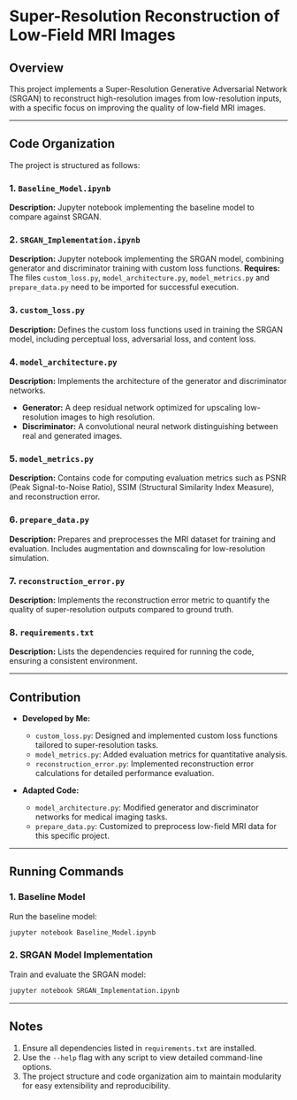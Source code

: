 # Super-Resolution Reconstruction of Low-Field MRI Images

## Overview
This project implements a Super-Resolution Generative Adversarial Network (SRGAN) to reconstruct high-resolution images from low-resolution inputs, with a specific focus on improving the quality of low-field MRI images.

---

## Code Organization
The project is structured as follows:

### **1. `Baseline_Model.ipynb`**
**Description:** Jupyter notebook implementing the baseline model to compare against SRGAN.

### **2. `SRGAN_Implementation.ipynb`**
**Description:** Jupyter notebook implementing the SRGAN model, combining generator and discriminator training with custom loss functions.
**Requires:** The files `custom_loss.py`, `model_architecture.py`, `model_metrics.py` and `prepare_data.py` need to be imported for successful execution. 

### **3. `custom_loss.py`**
**Description:** Defines the custom loss functions used in training the SRGAN model, including perceptual loss, adversarial loss, and content loss.

### **4. `model_architecture.py`**
**Description:** Implements the architecture of the generator and discriminator networks.
- **Generator:** A deep residual network optimized for upscaling low-resolution images to high resolution.
- **Discriminator:** A convolutional neural network distinguishing between real and generated images.

### **5. `model_metrics.py`**
**Description:** Contains code for computing evaluation metrics such as PSNR (Peak Signal-to-Noise Ratio), SSIM (Structural Similarity Index Measure), and reconstruction error.

### **6. `prepare_data.py`**
**Description:** Prepares and preprocesses the MRI dataset for training and evaluation. Includes augmentation and downscaling for low-resolution simulation.

### **7. `reconstruction_error.py`**
**Description:** Implements the reconstruction error metric to quantify the quality of super-resolution outputs compared to ground truth.

### **8. `requirements.txt`**
**Description:** Lists the dependencies required for running the code, ensuring a consistent environment.

---

## Contribution
- **Developed by Me:**
  - `custom_loss.py`: Designed and implemented custom loss functions tailored to super-resolution tasks.
  - `model_metrics.py`: Added evaluation metrics for quantitative analysis.
  - `reconstruction_error.py`: Implemented reconstruction error calculations for detailed performance evaluation.

- **Adapted Code:**
  - `model_architecture.py`: Modified generator and discriminator networks for medical imaging tasks.
  - `prepare_data.py`: Customized to preprocess low-field MRI data for this specific project.

---

## Running Commands

### **1. Baseline Model**
Run the baseline model:
```bash
jupyter notebook Baseline_Model.ipynb
```

### **2. SRGAN Model Implementation**
Train and evaluate the SRGAN model:
```bash
jupyter notebook SRGAN_Implementation.ipynb
```

---

## Notes
1. Ensure all dependencies listed in `requirements.txt` are installed.
2. Use the `--help` flag with any script to view detailed command-line options.
3. The project structure and code organization aim to maintain modularity for easy extensibility and reproducibility.
